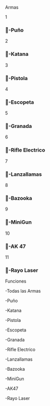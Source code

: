 Armas

1
### 🎃-Puño



2
### 🎃-Katana


3
### 🎃-Pistola


4
### 🎃-Escopeta


5
### 🎃-Granada



6
### 🎃-Rifle Electrico



7
### 🎃-Lanzallamas



8
### 🎃-Bazooka



9
### 🎃-MiniGun



10
### 🎃-AK 47



11
### 🎃-Rayo Laser

Funciones

-Todas las Armas



-Puño



-Katana



-Pistola



-Escopeta



-Granada



-Rifle Electrico



-Lanzallamas



-Bazooka



-MiniGun



-AK47



-Rayo Laser


